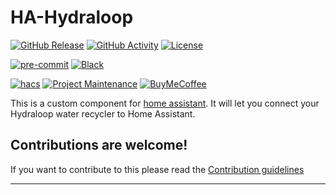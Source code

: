 # HA-Hydraloop

[![GitHub Release][releases-shield]][releases]
[![GitHub Activity][commits-shield]][commits]
[![License][license-shield]](LICENSE)

[![pre-commit][pre-commit-shield]][pre-commit]
[![Black][black-shield]][black]

[![hacs][hacs_badge]][hacs]
[![Project Maintenance][maintenance-shield]][user_profile]
[![BuyMeCoffee][buymecoffeebadge]][buymecoffee]

This is a custom component for [home assistant](https://home-assistant.io/).
It will let you connect your Hydraloop water recycler to Home Assistant.


## Contributions are welcome!

If you want to contribute to this please read the [Contribution guidelines](https://github.com/CJNE/ha-porscheconnect/blob/main/CONTRIBUTING.md)

---

[integration_blueprint]: https://github.com/custom-components/integration_blueprint
[black]: https://github.com/psf/black
[black-shield]: https://img.shields.io/badge/code%20style-black-000000.svg?style=for-the-badge
[buymecoffee]: https://www.buymeacoffee.com/cjne.coffee
[buymecoffeebadge]: https://img.shields.io/badge/buy%20me%20a%20coffee-donate-yellow.svg?style=for-the-badge
[commits-shield]: https://img.shields.io/github/commit-activity/y/snah-private/ha-hydraloop.svg?style=for-the-badge
[commits]: https://github.com/snah-private/ha-hydraloop/commits/main
[hacs]: https://hacs.xyz
[hacs_badge]: https://img.shields.io/badge/HACS-Default-41BDF5.svg?style=for-the-badge

[license-shield]: https://img.shields.io/github/license/snah-private/ha-hydraloop.svg?style=for-the-badge
[maintenance-shield]: https://img.shields.io/badge/maintainer-%40CJNE-blue.svg?style=for-the-badge
[pre-commit]: https://github.com/pre-commit/pre-commit
[pre-commit-shield]: https://img.shields.io/badge/pre--commit-enabled-brightgreen?style=for-the-badge
[releases-shield]: https://img.shields.io/github/release/snah-private/ha-hydraloop.svg?style=for-the-badge
[releases]: https://github.com/snah-private/ha-hydraloop/releases
[user_profile]: https://github.com/CJNE

